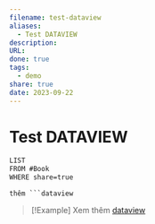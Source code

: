 ```yaml
---
filename: test-dataview
aliases:
  - Test DATAVIEW
description: 
URL: 
done: true
tags:
  - demo
share: true
date: 2023-09-22
---
```


# Test DATAVIEW

```md
LIST
FROM #Book 
WHERE share=true
```

`thêm ```dataview`


> [!Example] Xem thêm
> [dataview](./dataview.md)

